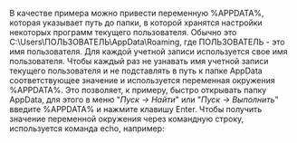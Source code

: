 В качестве примера можно привести переменную %APPDATA%, которая указывает путь до папки, в которой хранятся настройки некоторых программ текущего пользователя. Обычно это C:\Users\ПОЛЬЗОВАТЕЛЬ\AppData\Roaming, где ПОЛЬЗОВАТЕЛЬ - это имя пользователя. Для каждой учетной записи используется свое имя пользователя. 
Чтобы каждый раз не узнавать имя учетной записи текущего пользователя и не подставлять в путь к папке AppData соответствующее значение и используется переменная окружения %APPDATA%.
Это позволяет, к примеру, быстро открывать папку AppData, для этого в меню "*Пуск -> Найти*" или "*Пуск -> Выполнить*" введите %APPDATA% и нажмите клавишу Enter.
Чтобы получить значение переменной окружения через командную строку, используется команда echo, например:
